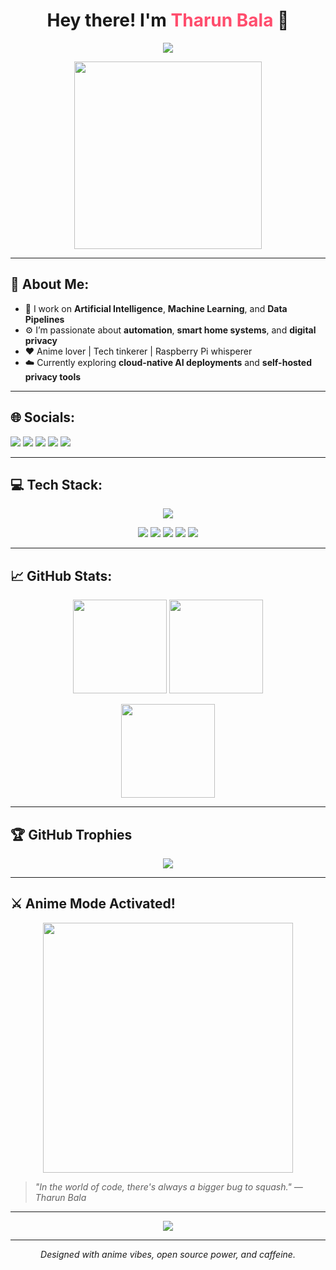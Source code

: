 <h1 align="center">Hey there! I'm <span style="color:#ff4d6d;">Tharun Bala</span> 👋</h1>

<p align="center">
  <img src="https://readme-typing-svg.demolab.com/?lines=AI%20Engineer%20by%20Day;Otaku%20by%20Night;I%20automate%20my%20life%20with%20code!;&center=true&width=500&height=45&color=FF4D6D&vCenter=true&pause=1000&size=22" />
</p>

<p align="center">
  <img src="https://media.giphy.com/media/nNxT5qXR02FOM/giphy.gif" width="300" />
</p>

---

## 💫 About Me:
- 🧠 I work on **Artificial Intelligence**, **Machine Learning**, and **Data Pipelines**
- ⚙️ I’m passionate about **automation**, **smart home systems**, and **digital privacy**
- ❤️ Anime lover | Tech tinkerer | Raspberry Pi whisperer
- ☁️ Currently exploring **cloud-native AI deployments** and **self-hosted privacy tools**

---

## 🌐 Socials:
<p align="left">
  <a href="https://behance.net/Hackb07"><img src="https://img.shields.io/badge/Behance-1769ff?logo=behance&logoColor=white" /></a>
  <a href="https://facebook.com/Bunny_bala02"><img src="https://img.shields.io/badge/Facebook-1877F2?logo=Facebook&logoColor=white" /></a>
  <a href="https://instagram.com/Bunny_bala02"><img src="https://img.shields.io/badge/Instagram-E4405F?logo=Instagram&logoColor=white" /></a>
  <a href="https://linkedin.com/in/Tharunbala.B"><img src="https://img.shields.io/badge/LinkedIn-0077B5?logo=linkedin&logoColor=white" /></a>
  <a href="https://codepen.io/Bunny_bala02"><img src="https://img.shields.io/badge/Codepen-000000?logo=codepen&logoColor=white" /></a>
</p>

---

## 💻 Tech Stack:
<p align="center">
  <img src="https://skillicons.dev/icons?i=raspberrypi,nvidia,unity,unreal,notion,powerbi,meta,amd,prettier&theme=dark" />
</p>

<p align="center">
  <img src="https://img.shields.io/badge/Home%20Assistant-41BDF5?style=for-the-badge&logo=home-assistant&logoColor=white" />
  <img src="https://img.shields.io/badge/PiHole-96060C?style=for-the-badge&logo=pi-hole&logoColor=white" />
  <img src="https://img.shields.io/badge/Steam-000000?style=for-the-badge&logo=steam&logoColor=white" />
  <img src="https://img.shields.io/badge/RiotGames-D32936?style=for-the-badge&logo=riotgames&logoColor=white" />
  <img src="https://img.shields.io/badge/Tor-7E4798?style=for-the-badge&logo=tor-project&logoColor=white" />
</p>

---

## 📈 GitHub Stats:
<p align="center">
  <img src="https://github-readme-stats.vercel.app/api?username=Hackb07&theme=tokyonight&show_icons=true&hide_border=false&count_private=true" height="150"/>
  <img src="https://github-readme-streak-stats.herokuapp.com/?user=Hackb07&theme=tokyonight&hide_border=false" height="150"/>
</p>

<p align="center">
  <img src="https://github-readme-stats.vercel.app/api/top-langs/?username=Hackb07&layout=compact&theme=tokyonight&hide_border=false" height="150"/>
</p>

---

## 🏆 GitHub Trophies
<p align="center">
  <img src="https://github-profile-trophy.vercel.app/?username=Hackb07&theme=tokyonight&no-bg=false&no-frame=false&margin-w=10" />
</p>

---

## ⚔️ Anime Mode Activated!
<p align="center">
  <img src="https://media.giphy.com/media/13FrpeVH09Zrb2/giphy.gif" width="400" />
</p>

> *"In the world of code, there's always a bigger bug to squash." — Tharun Bala*

---

<p align="center">
  <img src="https://visitcount.itsvg.in/api?id=Hackb07&icon=0&color=0" />
</p>

---

<p align="center"><i>Designed with anime vibes, open source power, and caffeine.</i></p>

<!-- Proudly created with GPRM ( https://gprm.itsvg.in ) -->
